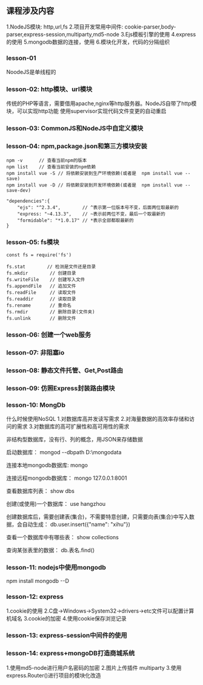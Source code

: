 ## 课程涉及内容
1.NodeJS模块: http,url,fs
2.项目开发常用中间件: cookie-parser,body-parser,express-session,multiparty,md5-node
3.Ejs模板引擎的使用
4.express的使用
5.mongodb数据的连接，使用
6.模块化开发，代码的分隔组织

### lesson-01
NoodeJS是单线程的

### lesson-02: http模块、url模块
传统的PHP等语言，需要借用apache,nginx等http服务器。NodeJS自带了http模块，可以实现http功能
使用supervisor实现代码文件变更的自动重启

### lesson-03: CommonJS和NodeJS中自定义模块

### lesson-04: npm,package.json和第三方模块安装
```
npm -v      // 查看当前npm的版本
npm list    // 查看当前安装的npm依赖
npm install vue -S // 将依赖安装到生产环境依赖(或者是  npm install vue --save)
npm install vue -D // 将依赖安装到开发环境依赖(或者是  npm install vue --save-dev)
```
```
"dependencies":{
    "ejs": "^2.3.4",        // ^表示第一位版本号不变，后面两位取最新的
    "express: "~4.13.3",    // ~表示前两位不变，最后一个取最新的
    "formidable": "*1.0.17" // *表示全部都取最新的
}
```

### lesson-05: fs模块
```
const fs = require('fs')

fs.stat        // 检测是文件还是目录
fs.mkdir        // 创建目录
fs.writeFile    // 创建写入文件
fs.appendFile   // 追加文件
fs.readFile     // 读取文件
fs.readdir      // 读取目录
fs.rename       // 重命名
fs.rmdir        // 删除目录(文件夹)
fs.unlink       // 删除文件
```

### lesson-06: 创建一个web服务

### lesson-07: 非阻塞io

### lesson-08: 静态文件托管、Get,Post路由

### lesson-09: 仿照Express封装路由模块

### lesson-10: MongDb
什么时候使用NoSQL
1.对数据库高并发读写需求
2.对海量数据的高效率存储和访问的需求
3.对数据库的高可扩展性和高可用性的需求

非结构型数据库，没有行、列的概念，用JSON来存储数据

启动数据库：
mongod --dbpath D:\mongodata

连接本地mongodb数据库:
mongo

连接远程mongodb数据库：
mongo 127.0.0.1:8001

查看数据库列表：
show dbs

创建(或使用)一个数据库：
use hangzhou

创建数据库后，需要创建表(集合)，不需要特意创建，只需要向表(集合)中写入数据，会自动生成：
db.user.insert({"name": "xihu"})

查看一个数据库中有哪些表：
show collections

查询某张表里的数据：
db.表名.find()

### lesson-11: nodejs中使用mongodb
npm install mongodb --D

### lesson-12: express
1.cookie的使用
2.C盘->Windows->System32->drivers->etc文件可以配置计算机域名
3.cookie的加密
4.使用cookie保存浏览记录

### lesson-13: express-session中间件的使用

### lesson-14: express+mongoDB打造商城系统
1.使用md5-node进行用户名密码的加密
2.图片上传插件 multiparty
3.使用express.Router()进行项目的模块化改造
